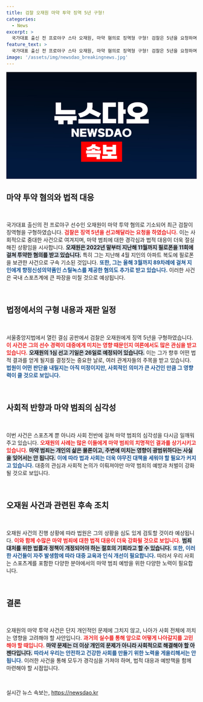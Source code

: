 ```yaml
---
title: 검찰 오재원 마약 투약 징역 5년 구형!
categories:
  - News
excerpt: >
  국가대표 출신 전 프로야구 스타 오재원, 마약 혐의로 징역형 구형! 검찰은 5년을 요청하며 충격적인 범죄의 전말을 밝혔습니다. 1심 판결은 이달 26일!
feature_text: >
  국가대표 출신 전 프로야구 스타 오재원, 마약 혐의로 징역형 구형! 검찰은 5년을 요청하며 충격적인 범죄의 전말을 밝혔습니다. 1심 판결은 이달 26일!
image: '/assets/img/newsdao_breakingnews.jpg'
---
```


<p><img src="/assets/img/newsdao_breakingnews.jpg" alt="firstkoreanews 속보" /></p>

<h2 data-ke-size="size26">마약 투약 혐의와 법적 대응</h2>

<p data-ke-size="size16">&nbsp;</p>

<p data-ke-size="size16">국가대표 출신의 전 프로야구 선수인 오재원이 마약 투약 혐의로 기소되어 최근 검찰이 징역형을 구형하였습니다. <b><span style="color: #ee2323;">검찰은 징역 5년을 선고해달라는 요청을 하였습니다.</span></b> 이는 사회적으로 중대한 사건으로 여겨지며, 마약 범죄에 대한 경각심과 법적 대응이 더욱 절실해진 상황임을 시사합니다. <b><span style="background-color: #21538527;">오재원은 2022년 말부터 지난해 11월까지 필로폰을 11회에 걸쳐 투약한 혐의를 받고 있습니다.</span></b> 특히 그는 지난해 4월 지인의 아파트 복도에 필로폰을 보관한 사건으로 구속 기소된 것입니다. <b><span style="color: #1a5490;">또한, 그는 올해 3월까지 89차례에 걸쳐 지인에게 향정신성의약품인 스틸녹스를 제공한 혐의도 추가로 받고 있습니다.</span></b> 이러한 사건은 국내 스포츠계에 큰 파장을 미칠 것으로 예상됩니다.</p>

<p data-ke-size="size16">&nbsp;</p>

<h2 data-ke-size="size26">법정에서의 구형 내용과 재판 일정</h2>

<p data-ke-size="size16">&nbsp;</p>

<p data-ke-size="size16">서울중앙지법에서 열린 결심 공판에서 검찰은 오재원에게 징역 5년을 구형하였습니다. <b><span style="color: #ee2323;">이 사건은 그의 선수 경력이 대중에게 미치는 영향 때문인지 여론에서도 많은 관심을 받고 있습니다.</span></b> <b><span style="background-color: #21538527;">오재원의 1심 선고 기일은 26일로 예정되어 있습니다.</span></b> 이는 그가 향후 어떤 법적 결과를 얻게 될지를 결정짓는 중요한 날로, 여러 관계자들의 주목을 받고 있습니다. <b><span style="color: #1a5490;">법원이 어떤 판단을 내릴지는 아직 미정이지만, 사회적인 의미가 큰 사건인 만큼 그 영향력이 클 것으로 보입니다.</span></b></p>

<p data-ke-size="size16">&nbsp;</p>

<h2 data-ke-size="size26">사회적 반향과 마약 범죄의 심각성</h2>

<p data-ke-size="size16">&nbsp;</p>

<p data-ke-size="size16">이번 사건은 스포츠계 뿐 아니라 사회 전반에 걸쳐 마약 범죄의 심각성을 다시금 일깨워주고 있습니다. <b><span style="color: #ee2323;">오재원의 사례는 많은 이들에게 마약 범죄의 치명적인 결과를 상기시키고 있습니다.</span></b> <b><span style="background-color: #21538527;">마약 범죄는 개인의 삶은 물론이고, 주변에 미치는 영향이 광범위하다는 사실을 잊어서는 안 됩니다.</span></b> <b><span style="color: #1a5490;">이에 따라 법과 사회는 더욱 야무진 대책을 세워야 할 필요가 커지고 있습니다.</span></b> 대중의 관심과 사회적 논의가 이뤄져야만 마약 범죄의 예방과 처벌이 강화될 것으로 보입니다.</p>

<p data-ke-size="size16">&nbsp;</p>

<h2 data-ke-size="size26">오재원 사건과 관련된 후속 조치</h2>

<p data-ke-size="size16">&nbsp;</p>

<p data-ke-size="size16">오재원 사건의 진행 상황에 따라 법원은 그의 상황을 심도 있게 검토할 것이라 예상됩니다. <b><span style="color: #ee2323;">이와 함께 수많은 마약 범죄에 대한 법적 대응이 더욱 강화될 것으로 보입니다.</span></b> <b><span style="background-color: #21538527;">범죄 대처를 위한 법률과 정책이 개정되어야 하는 절호의 기회라고 할 수 있습니다.</span></b> <b><span style="color: #1a5490;">또한, 이러한 사건들이 자주 발생함에 따라 대중 교육과 인식 개선이 필요합니다.</span></b> 따라서 우리 사회는 스포츠계를 포함한 다양한 분야에서의 마약 범죄 예방을 위한 다양한 노력이 필요합니다.</p>

<p data-ke-size="size16">&nbsp;</p>

<h2 data-ke-size="size26">결론</h2>

<p data-ke-size="size16">&nbsp;</p>

<p data-ke-size="size16">오재원의 마약 투약 사건은 단지 개인적인 문제에 그치지 않고, 나아가 사회 전체에 끼치는 영향을 고려해야 할 사안입니다. <b><span style="color: #ee2323;">과거의 실수를 통해 앞으로 어떻게 나아갈지를 고민해야 할 때입니다.</span></b> <b><span style="background-color: #21538527;">마약 문제는 더 이상 개인의 문제가 아니라 사회적으로 해결해야 할 아젠다입니다.</span></b> <b><span style="color: #1a5490;">따라서 우리는 안전하고 건강한 사회를 만들기 위한 노력을 게을리해서는 안 됩니다.</span></b> 이러한 사건을 통해 모두가 경각심을 가져야 하며, 법적 대응과 예방책을 함께 마련해야 할 시점입니다.</p>

<p data-ke-size="size16">&nbsp;</p>
실시간 뉴스 속보는, <a href="https://newsdao.kr" rel="dofollow">https://newsdao.kr</a>


